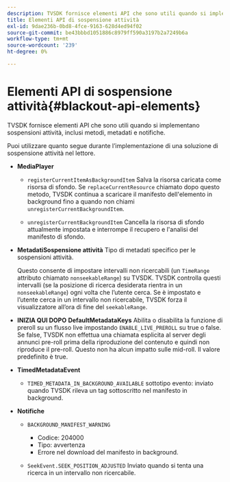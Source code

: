 ```yaml
---
description: TVSDK fornisce elementi API che sono utili quando si implementano sospensioni attività, inclusi metodi, metadati e notifiche.
title: Elementi API di sospensione attività
exl-id: 9dae236b-0bd8-4fce-9163-628d4ed94f02
source-git-commit: be43bbbd1051886c8979ff590a3197b2a7249b6a
workflow-type: tm+mt
source-wordcount: '239'
ht-degree: 0%

---
```


# Elementi API di sospensione attività{#blackout-api-elements}

TVSDK fornisce elementi API che sono utili quando si implementano sospensioni attività, inclusi metodi, metadati e notifiche.

Puoi utilizzare quanto segue durante l’implementazione di una soluzione di sospensione attività nel lettore.

* **MediaPlayer**

   * `registerCurrentItemAsBackgroundItem` Salva la risorsa caricata come risorsa di sfondo. Se `replaceCurrentResource` chiamato dopo questo metodo, TVSDK continua a scaricare il manifesto dell&#39;elemento in background fino a quando non chiami `unregisterCurrentBackgroundItem`.

   * `unregisterCurrentBackgroundItem`  Cancella la risorsa di sfondo attualmente impostata e interrompe il recupero e l&#39;analisi del manifesto di sfondo.

* **MetadatiSospensione attività** Tipo di metadati specifico per le sospensioni attività.

   Questo consente di impostare intervalli non ricercabili (un `TimeRange` attributo chiamato `nonseekableRange`) su TVSDK. TVSDK controlla questi intervalli (se la posizione di ricerca desiderata rientra in un `nonseekableRange`) ogni volta che l’utente cerca. Se è impostato e l’utente cerca in un intervallo non ricercabile, TVSDK forza il visualizzatore all’ora di fine del `seekableRange`.

* **INIZIA QUI DOPO** **DefaultMetadataKeys** Abilita o disabilita la funzione di preroll su un flusso live impostando `ENABLE_LIVE_PREROLL` su true o false. Se false, TVSDK non effettua una chiamata esplicita al server degli annunci pre-roll prima della riproduzione del contenuto e quindi non riproduce il pre-roll. Questo non ha alcun impatto sulle mid-roll. Il valore predefinito è true.

* **TimedMetadataEvent**

   * `TIMED_METADATA_IN_BACKGROUND_AVAILABLE` sottotipo evento: inviato quando TVSDK rileva un tag sottoscritto nel manifesto in background.

* **Notifiche**

   * `BACKGROUND_MANIFEST_WARNING`

      * Codice: 204000
      * Tipo: avvertenza
      * Errore nel download del manifesto in background.
   * `SeekEvent.SEEK_POSITION_ADJUSTED` Inviato quando si tenta una ricerca in un intervallo non ricercabile.
